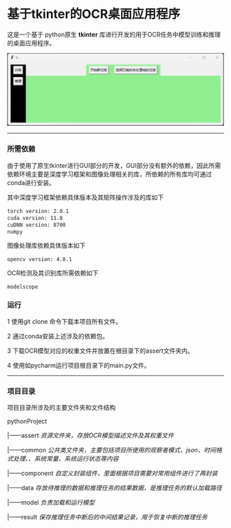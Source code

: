 # 基于tkinter的OCR桌面应用程序

这是一个基于 python原生 **tkinter** 库进行开发的用于OCR任务中模型训练和推理的桌面应用程序。



![图片-程序主窗口界面功能](./mainwindows.png "主界面分为训练和推理两大功能，其中推理功能又包括了启动新任务和继续旧任务")

---

### 所需依赖

由于使用了原生tkinter进行GUI部分的开发，GUI部分没有额外的依赖，因此所需依赖环境主要是深度学习框架和图像处理相关的库，所依赖的所有库均可通过conda进行安装。

其中深度学习框架依赖具体版本及其矩阵操作涉及的库如下

```
torch version: 2.0.1
cuda version: 11.8
cuDNN version: 8700
numpy
```

图像处理库依赖具体版本如下

```
opencv version: 4.8.1
```

OCR检测及其识别库所需依赖如下

```
modelscope
```


### 运行

1 使用git clone 命令下载本项目所有文件。

2 通过conda安装上述涉及的依赖包。

3 下载OCR模型对应的权重文件并放置在根目录下的assert文件夹内。

4 使用如pycharm运行项目根目录下的main.py文件。

---

### 项目目录

项目目录所涉及的主要文件夹和文件结构

pythonProject


|——assert    *资源文件夹，存放OCR模型描述文件及其权重文件*

|——common   *公共类文件夹，主要包括项目所使用的观察者模式、json、时间格式处理、、系统常量、系统运行状态等内容*

|——component   *自定义封装组件，里面根据项目需要对常用组件进行了再封装*

|——data      *存放待推理的数据和推理任务的结果数据，是推理任务的默认加载路径*

|——model    *负责加载和运行模型*

|——result    *保存推理任务中断后的中间结果记录，用于恢复中断的推理任务*



